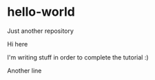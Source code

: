 # hello-world
Just another repository

Hi here

I'm writing stuff in order to complete the tutorial :)

Another line


